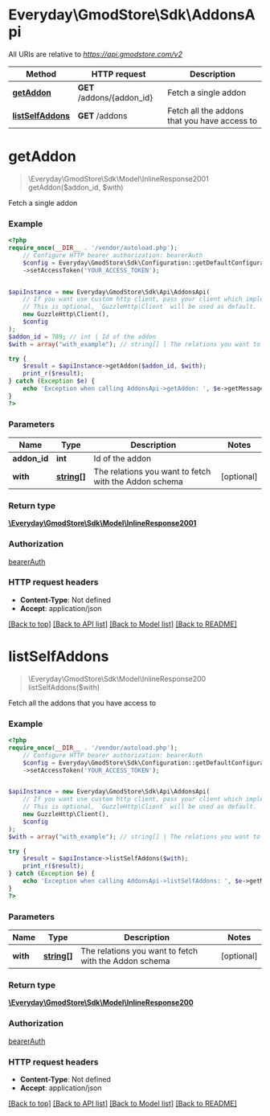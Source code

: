 # Everyday\GmodStore\Sdk\AddonsApi

All URIs are relative to *https://api.gmodstore.com/v2*

Method | HTTP request | Description
------------- | ------------- | -------------
[**getAddon**](AddonsApi.md#getaddon) | **GET** /addons/{addon_id} | Fetch a single addon
[**listSelfAddons**](AddonsApi.md#listselfaddons) | **GET** /addons | Fetch all the addons that you have access to

# **getAddon**
> \Everyday\GmodStore\Sdk\Model\InlineResponse2001 getAddon($addon_id, $with)

Fetch a single addon

### Example
```php
<?php
require_once(__DIR__ . '/vendor/autoload.php');
    // Configure HTTP bearer authorization: bearerAuth
    $config = Everyday\GmodStore\Sdk\Configuration::getDefaultConfiguration()
    ->setAccessToken('YOUR_ACCESS_TOKEN');


$apiInstance = new Everyday\GmodStore\Sdk\Api\AddonsApi(
    // If you want use custom http client, pass your client which implements `GuzzleHttp\ClientInterface`.
    // This is optional, `GuzzleHttp\Client` will be used as default.
    new GuzzleHttp\Client(),
    $config
);
$addon_id = 789; // int | Id of the addon
$with = array("with_example"); // string[] | The relations you want to fetch with the Addon schema

try {
    $result = $apiInstance->getAddon($addon_id, $with);
    print_r($result);
} catch (Exception $e) {
    echo 'Exception when calling AddonsApi->getAddon: ', $e->getMessage(), PHP_EOL;
}
?>
```

### Parameters

Name | Type | Description  | Notes
------------- | ------------- | ------------- | -------------
 **addon_id** | **int**| Id of the addon |
 **with** | [**string[]**](../Model/string.md)| The relations you want to fetch with the Addon schema | [optional]

### Return type

[**\Everyday\GmodStore\Sdk\Model\InlineResponse2001**](../Model/InlineResponse2001.md)

### Authorization

[bearerAuth](../../README.md#bearerAuth)

### HTTP request headers

 - **Content-Type**: Not defined
 - **Accept**: application/json

[[Back to top]](#) [[Back to API list]](../../README.md#documentation-for-api-endpoints) [[Back to Model list]](../../README.md#documentation-for-models) [[Back to README]](../../README.md)

# **listSelfAddons**
> \Everyday\GmodStore\Sdk\Model\InlineResponse200 listSelfAddons($with)

Fetch all the addons that you have access to

### Example
```php
<?php
require_once(__DIR__ . '/vendor/autoload.php');
    // Configure HTTP bearer authorization: bearerAuth
    $config = Everyday\GmodStore\Sdk\Configuration::getDefaultConfiguration()
    ->setAccessToken('YOUR_ACCESS_TOKEN');


$apiInstance = new Everyday\GmodStore\Sdk\Api\AddonsApi(
    // If you want use custom http client, pass your client which implements `GuzzleHttp\ClientInterface`.
    // This is optional, `GuzzleHttp\Client` will be used as default.
    new GuzzleHttp\Client(),
    $config
);
$with = array("with_example"); // string[] | The relations you want to fetch with the Addon schema

try {
    $result = $apiInstance->listSelfAddons($with);
    print_r($result);
} catch (Exception $e) {
    echo 'Exception when calling AddonsApi->listSelfAddons: ', $e->getMessage(), PHP_EOL;
}
?>
```

### Parameters

Name | Type | Description  | Notes
------------- | ------------- | ------------- | -------------
 **with** | [**string[]**](../Model/string.md)| The relations you want to fetch with the Addon schema | [optional]

### Return type

[**\Everyday\GmodStore\Sdk\Model\InlineResponse200**](../Model/InlineResponse200.md)

### Authorization

[bearerAuth](../../README.md#bearerAuth)

### HTTP request headers

 - **Content-Type**: Not defined
 - **Accept**: application/json

[[Back to top]](#) [[Back to API list]](../../README.md#documentation-for-api-endpoints) [[Back to Model list]](../../README.md#documentation-for-models) [[Back to README]](../../README.md)

